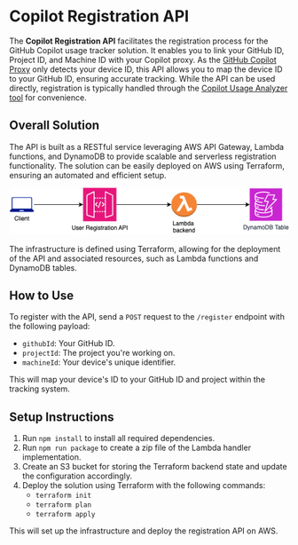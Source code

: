 # Copilot Registration API

The **Copilot Registration API** facilitates the registration process for the GitHub Copilot usage tracker solution. It enables you to link your GitHub ID, Project ID, and Machine ID with your Copilot proxy. As the [GitHub Copilot Proxy](https://github.com/sidathasiri/copilot-proxy-server) only detects your device ID, this API allows you to map the device ID to your GitHub ID, ensuring accurate tracking. While the API can be used directly, registration is typically handled through the [Copilot Usage Analyzer tool](https://github.com/sidathasiri/copilot-usage-analyzer) for convenience.

## Overall Solution

The API is built as a RESTful service leveraging AWS API Gateway, Lambda functions, and DynamoDB to provide scalable and serverless registration functionality. The solution can be easily deployed on AWS using Terraform, ensuring an automated and efficient setup.

![Proxy Solution Image](solution.png)

The infrastructure is defined using Terraform, allowing for the deployment of the API and associated resources, such as Lambda functions and DynamoDB tables.

## How to Use

To register with the API, send a `POST` request to the `/register` endpoint with the following payload:

- `githubId`: Your GitHub ID.
- `projectId`: The project you're working on.
- `machineId`: Your device's unique identifier.

This will map your device's ID to your GitHub ID and project within the tracking system.

## Setup Instructions

1. Run `npm install` to install all required dependencies.
2. Run `npm run package` to create a zip file of the Lambda handler implementation.
3. Create an S3 bucket for storing the Terraform backend state and update the configuration accordingly.
4. Deploy the solution using Terraform with the following commands:
   - `terraform init`
   - `terraform plan`
   - `terraform apply`

This will set up the infrastructure and deploy the registration API on AWS.